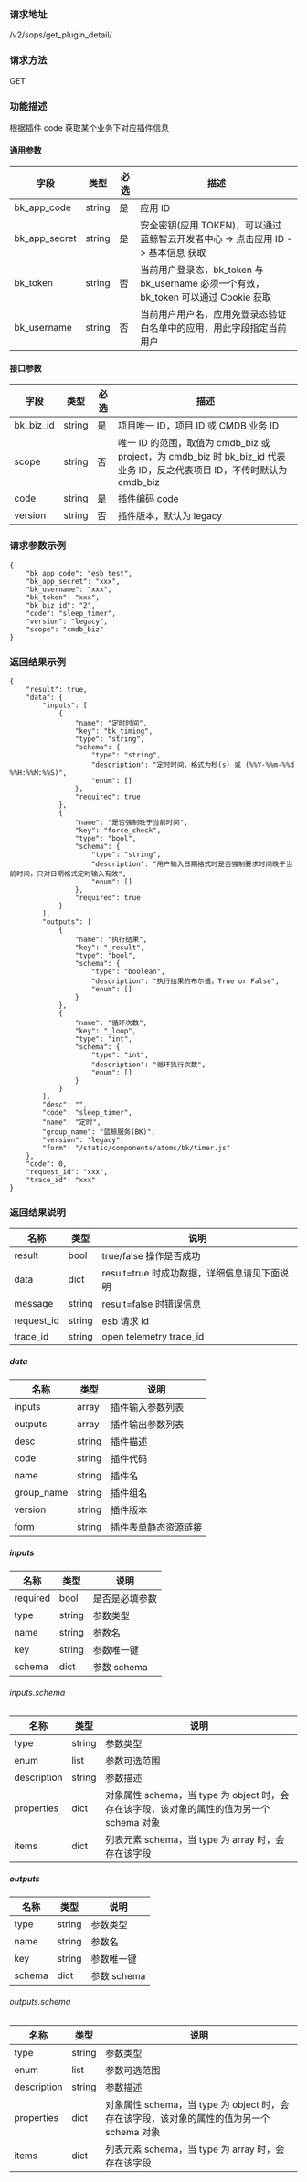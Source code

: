 ### 请求地址

/v2/sops/get_plugin_detail/

### 请求方法

GET

### 功能描述

根据插件 code 获取某个业务下对应插件信息

#### 通用参数

|   字段           |  类型       | 必选     |  描述             |
|-----------------|-------------|---------|------------------|
|   bk_app_code   |   string    |   是    |  应用 ID |
|   bk_app_secret |   string    |   是    |  安全密钥(应用 TOKEN)，可以通过 蓝鲸智云开发者中心 -> 点击应用 ID -> 基本信息 获取 |
|   bk_token      |   string    |   否    |  当前用户登录态，bk_token 与 bk_username 必须一个有效，bk_token 可以通过 Cookie 获取  |
|   bk_username   |   string    |   否    |  当前用户用户名，应用免登录态验证白名单中的应用，用此字段指定当前用户              |

#### 接口参数

| 字段          |  类型       | 必选   |  描述             |
|-----------------|-------------|---------|------------------|
|   bk_biz_id       |   string     |   是   |  项目唯一 ID，项目 ID 或 CMDB 业务 ID |
|   scope           |   string     |   否   |  唯一 ID 的范围，取值为 cmdb_biz 或 project，为 cmdb_biz 时 bk_biz_id 代表业务 ID，反之代表项目 ID，不传时默认为 cmdb_biz |
|   code            |   string     |   是   |  插件编码 code |
|   version         |   string     |   否   |  插件版本，默认为 legacy | 

### 请求参数示例

```plain
{
    "bk_app_code": "esb_test",
    "bk_app_secret": "xxx",
    "bk_username": "xxx",
    "bk_token": "xxx",
    "bk_biz_id": "2",
    "code": "sleep_timer",
    "version": "legacy",
    "scope": "cmdb_biz"
}
```

### 返回结果示例

```plain
{
    "result": true,
    "data": {
        "inputs": [
            {
                "name": "定时时间",
                "key": "bk_timing",
                "type": "string",
                "schema": {
                    "type": "string",
                    "description": "定时时间，格式为秒(s) 或 (%%Y-%%m-%%d %%H:%%M:%%S)",
                    "enum": []
                },
                "required": true
            },
            {
                "name": "是否强制晚于当前时间",
                "key": "force_check",
                "type": "bool",
                "schema": {
                    "type": "string",
                    "description": "用户输入日期格式时是否强制要求时间晚于当前时间，只对日期格式定时输入有效",
                    "enum": []
                },
                "required": true
            }
        ],
        "outputs": [
            {
                "name": "执行结果",
                "key": "_result",
                "type": "bool",
                "schema": {
                    "type": "boolean",
                    "description": "执行结果的布尔值，True or False",
                    "enum": []
                }
            },
            {
                "name": "循环次数",
                "key": "_loop",
                "type": "int",
                "schema": {
                    "type": "int",
                    "description": "循环执行次数",
                    "enum": []
                }
            }
        ],
        "desc": "",
        "code": "sleep_timer",
        "name": "定时",
        "group_name": "蓝鲸服务(BK)",
        "version": "legacy",
        "form": "/static/components/atoms/bk/timer.js"
    },
    "code": 0,
    "request_id": "xxx",
    "trace_id": "xxx"
}
```

### 返回结果说明

|   名称   |  类型  |           说明             |
| ------------ | ---------- | ------------------------------ |
|  result      |    bool    |      true/false 操作是否成功     |
|  data        |    dict      |      result=true 时成功数据，详细信息请见下面说明     |
|  message        |    string      |      result=false 时错误信息     |
|  request_id     |    string  |      esb 请求 id     |
|  trace_id     |    string  |      open telemetry trace_id     |

##### data

|   名称   |  类型  |           说明             |
| ------------ | ---------- | ------------------------------ |
|  inputs      |    array    |      插件输入参数列表    |
|  outputs      |    array    |      插件输出参数列表    |
|  desc      |    string    |      插件描述    |
|  code      |    string    |      插件代码    |
|  name      |    string    |      插件名    |
|  group_name      |    string    |      插件组名    |
|  version      |    string    |      插件版本    |
|  form         |    string    |      插件表单静态资源链接    |

##### inputs

|   名称   |  类型  |           说明             |
| ------------ | ---------- | ------------------------------ |
| required | bool | 是否是必填参数 |
| type | string | 参数类型 |
| name | string | 参数名 |
| key | string | 参数唯一键 |
| schema | dict | 参数 schema |

###### inputs.schema

|   名称   |  类型  |           说明             |
| ------------ | ---------- | ------------------------------ |
| type | string | 参数类型 |
| enum | list | 参数可选范围 |
|  description      |    string    |   参数描述   |
| properties | dict | 对象属性 schema，当 type 为 object 时，会存在该字段，该对象的属性的值为另一个 schema 对象  |
| items | dict | 列表元素 schema，当 type 为 array 时，会存在该字段 |

##### outputs

|   名称   |  类型  |           说明             |
| ------------ | ---------- | ------------------------------ |
| type | string | 参数类型 |
| name | string | 参数名 |
| key | string | 参数唯一键 |
| schema | dict | 参数 schema |

###### outputs.schema

|   名称   |  类型  |           说明             |
| ------------ | ---------- | ------------------------------ |
| type | string | 参数类型 |
| enum | list | 参数可选范围 |
|  description      |    string    |   参数描述   |
| properties | dict | 对象属性 schema，当 type 为 object 时，会存在该字段，该对象的属性的值为另一个 schema 对象  |
| items | dict | 列表元素 schema，当 type 为 array 时，会存在该字段 |